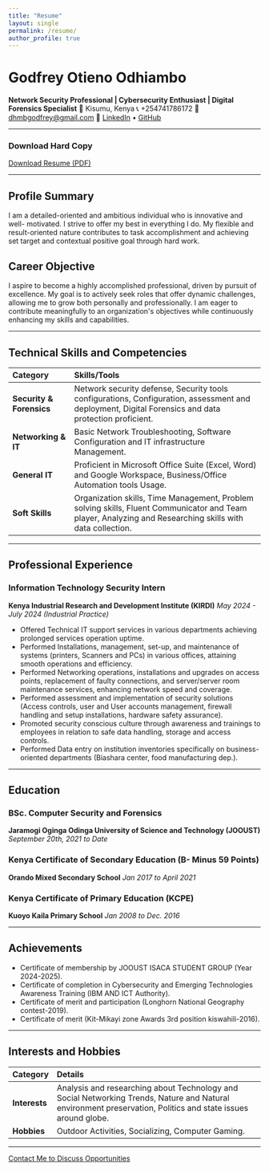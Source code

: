 ```yaml
---
title: "Resume"
layout: single
permalink: /resume/
author_profile: true
---
```

# Godfrey Otieno Odhiambo

**Network Security Professional | Cybersecurity Enthusiast | Digital Forensics Specialist**
📍 Kisumu, Kenya
📞 +254741786172
📧 [dhmbgodfrey@gmail.com](mailto:dhmbgodfrey@gmail.com)
🔗 [LinkedIn](https://www.linkedin.com/in/ogodfreyotieno) • [GitHub](https://github.com/T4godfrey)

---

### Download Hard Copy

<a href="https://drive.google.com/file/d/1q8CQ9i012ghapQaKu98WcpYXuwjsxuzw/export?format=pdf&download=1" class="btn btn--primary" target="_blank">
    <i class="fas fa-file-download"></i> Download Resume (PDF)
</a>

---

## Profile Summary

I am a detailed-oriented and ambitious individual who is innovative and well- motivated. I strive to offer my best in everything I do. My flexible and result-oriented nature contributes to task accomplishment and achieving set target and contextual positive goal through hard work.

## Career Objective

I aspire to become a highly accomplished professional, driven by pursuit of excellence. My goal is to actively seek roles that offer dynamic challenges, allowing me to grow both personally and professionally. I am eager to contribute meaningfully to an organization's objectives while continuously enhancing my skills and capabilities.

---

## Technical Skills and Competencies

| Category | Skills/Tools |
| :--- | :--- |
| **Security & Forensics** | Network security defense, Security tools configurations, Configuration, assessment and deployment, Digital Forensics and data protection proficient. |
| **Networking & IT** | Basic Network Troubleshooting, Software Configuration and IT infrastructure Management. |
| **General IT** | Proficient in Microsoft Office Suite (Excel, Word) and Google Workspace, Business/Office Automation tools Usage. |
| **Soft Skills** | Organization skills, Time Management, Problem solving skills, Fluent Communicator and Team player, Analyzing and Researching skills with data collection. |

---

## Professional Experience

### Information Technology Security Intern
**Kenya Industrial Research and Development Institute (KIRDI)**
*May 2024 - July 2024 (Industrial Practice)*

* Offered Technical IT support services in various departments achieving prolonged services operation uptime.
* Performed Installations, management, set-up, and maintenance of systems (printers, Scanners and PCs) in various offices, attaining smooth operations and efficiency.
* Performed Networking operations, installations and upgrades on access points, replacement of faulty connections, and server/server room maintenance services, enhancing network speed and coverage.
* Performed assessment and implementation of security solutions (Access controls, user and User accounts management, firewall handling and setup installations, hardware safety assurance).
* Promoted security conscious culture through awareness and trainings to employees in relation to safe data handling, storage and access controls.
* Performed Data entry on institution inventories specifically on business-oriented departments (Biashara center, food manufacturing dep.).

---

## Education

### BSc. Computer Security and Forensics
**Jaramogi Oginga Odinga University of Science and Technology (JOOUST)**
*September 20th, 2021 to Date*

### Kenya Certificate of Secondary Education (B- Minus 59 Points)
**Orando Mixed Secondary School**
*Jan 2017 to April 2021*

### Kenya Certificate of Primary Education (KCPE)
**Kuoyo Kaila Primary School**
*Jan 2008 to Dec. 2016*

---

## Achievements

* Certificate of membership by JOOUST ISACA STUDENT GROUP (Year 2024-2025).
* Certificate of completion in Cybersecurity and Emerging Technologies Awareness Training (IBM AND ICT Authority).
* Certificate of merit and participation (Longhorn National Geography contest-2019).
* Certificate of merit (Kit-Mikayi zone Awards 3rd position kiswahili-2016).

---

## Interests and Hobbies

| Category | Details |
| :--- | :--- |
| **Interests** | Analysis and researching about Technology and Social Networking Trends, Nature and Natural environment preservation, Politics and state issues around globe. |
| **Hobbies** | Outdoor Activities, Socializing, Computer Gaming. |

---

[Contact Me to Discuss Opportunities](/contact/)
